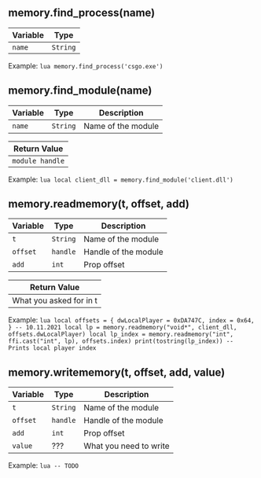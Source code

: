 ## memory.find_process(name)

| Variable      | Type     |
| ------------- | -------- |
| `name`        | `String` |

Example:
    ```lua
    memory.find_process('csgo.exe')
    ```

## memory.find_module(name)

| Variable      | Type     |    Description     |
| ------------- | -------- | ------------------ |
| `name`        | `String` | Name of the module |

|   Return Value   |
| ---------------- |
| `module handle` |

Example:
    ```lua
    local client_dll = memory.find_module('client.dll')
    ```

## memory.readmemory(t, offset, add)

| Variable      | Type     |    Description     |
| ------------- | -------- | ------------------ |
| `t`        | `String` | Name of the module |
| `offset`        | `handle` | Handle of the module |  <!-- Заполнить таблицу нормально -->
| `add`        | `int` | Prop offset |

|   Return Value   |
| ---------------- |
| What you asked for in t |

Example:
    ```lua
    local offsets = {
        dwLocalPlayer = 0xDA747C,
        index = 0x64,
    } -- 10.11.2021
    local lp = memory.readmemory("void*", client_dll, offsets.dwLocalPlayer)
    local lp_index = memory.readmemory("int", ffi.cast("int", lp), offsets.index)
    print(tostring(lp_index)) -- Prints local player index
    ```

## memory.writememory(t, offset, add, value)

| Variable      | Type     |    Description     |
| ------------- | -------- | ------------------ |
| `t`        | `String` | Name of the module |
| `offset`        | `handle` | Handle of the module |  <!-- Заполнить таблицу нормально -->
| `add`        | `int` | Prop offset |
| `value`        | ??? | What you need to write |

Example:
    ```lua
    -- TODO
    ```